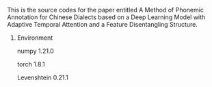 This is the source codes for the paper entitled A Method of Phonemic Annotation for Chinese Dialects based on a Deep Learning Model with Adaptive Temporal Attention and a Feature Disentangling Structure.

1. Environment
   
   numpy 1.21.0
   
   torch 1.8.1
   
   Levenshtein 0.21.1
